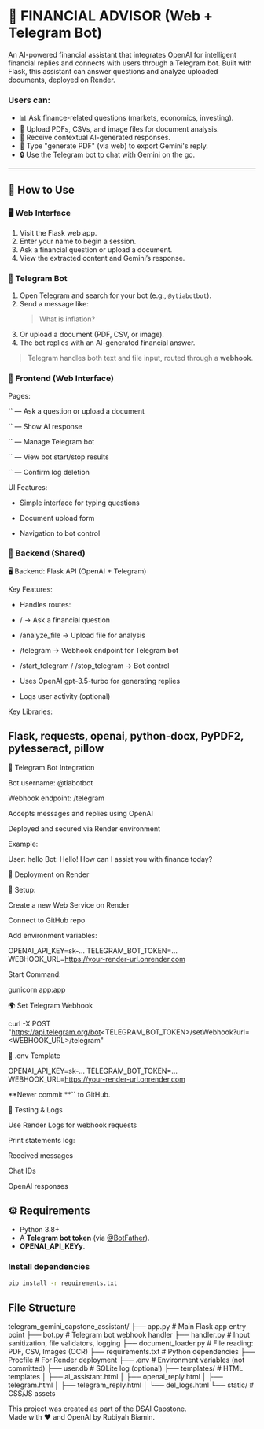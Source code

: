# 💼 **FINANCIAL ADVISOR** (Web + Telegram Bot)

An AI-powered financial assistant that integrates OpenAI for intelligent financial replies and connects with users through a Telegram bot. Built with Flask, this assistant can answer questions and analyze uploaded documents, deployed on Render.

### Users can:
- 📊 Ask finance-related questions (markets, economics, investing).
- 📎 Upload PDFs, CSVs, and image files for document analysis.
- 💬 Receive contextual AI-generated responses.
- 🧾 Type "generate PDF" (via web) to export Gemini's reply.
- 🔒 Use the Telegram bot to chat with Gemini on the go.

-------------------------------------------------------------------------------------------------

## 🚀 How to Use

### 🖥️ Web Interface
1. Visit the Flask web app.
2. Enter your name to begin a session.
3. Ask a financial question or upload a document.
4. View the extracted content and Gemini’s response.

### 💬 Telegram Bot
1. Open Telegram and search for your bot (e.g., `@ytiabotbot`).
2. Send a message like:  
   > What is inflation?
3. Or upload a document (PDF, CSV, or image).
4. The bot replies with an AI-generated financial answer.

> Telegram handles both text and file input, routed through a **webhook**.

### 🎨 Frontend (Web Interface)
Pages:

`` — Ask a question or upload a document

`` — Show AI response

`` — Manage Telegram bot

`` — View bot start/stop results

`` — Confirm log deletion

UI Features:

- Simple interface for typing questions

- Document upload form

- Navigation to bot control

### 🧠 Backend (Shared)
🖥️ Backend: Flask API (OpenAI + Telegram)

Key Features:

- Handles routes:

- / → Ask a financial question

- /analyze_file → Upload file for analysis

- /telegram → Webhook endpoint for Telegram bot

- /start_telegram / /stop_telegram → Bot control

- Uses OpenAI gpt-3.5-turbo for generating replies

- Logs user activity (optional)

Key Libraries:

Flask, requests, openai, python-docx, PyPDF2, pytesseract, pillow
-----------------------------------------------------------------

🤖 Telegram Bot Integration

Bot username: @tiabotbot

Webhook endpoint: /telegram

Accepts messages and replies using OpenAI

Deployed and secured via Render environment

Example:

User: hello
Bot: Hello! How can I assist you with finance today?

🚀 Deployment on Render

🔧 Setup:

Create a new Web Service on Render

Connect to GitHub repo

Add environment variables:

OPENAI_API_KEY=sk-...
TELEGRAM_BOT_TOKEN=...
WEBHOOK_URL=https://your-render-url.onrender.com

Start Command:

gunicorn app:app

🌍 Set Telegram Webhook

curl -X POST "https://api.telegram.org/bot<TELEGRAM_BOT_TOKEN>/setWebhook?url=<WEBHOOK_URL>/telegram"

📝 .env Template

OPENAI_API_KEY=sk-...
TELEGRAM_BOT_TOKEN=...
WEBHOOK_URL=https://your-render-url.onrender.com

**Never commit **`` to GitHub.

🧪 Testing & Logs

Use Render Logs for webhook requests

Print statements log:

Received messages

Chat IDs

OpenAI responses

## ⚙️ Requirements

- Python 3.8+
- A **Telegram bot token** (via [@BotFather](https://t.me/botfather)).
- **OPENAI_API_KEYy**.

### Install dependencies

```bash
pip install -r requirements.txt

```
## File Structure

telegram_gemini_capstone_assistant/
├── app.py                  # Main Flask app entry point
├── bot.py                  # Telegram bot webhook handler
├── handler.py              # Input sanitization, file validators, logging
├── document_loader.py      # File reading: PDF, CSV, Images (OCR)
├── requirements.txt        # Python dependencies
├── Procfile                # For Render deployment
├── .env                    # Environment variables (not committed)
├── user.db                 # SQLite log (optional)
├── templates/              # HTML templates
│   ├── ai_assistant.html
│   ├── openai_reply.html
│   ├── telegram.html
│   ├── telegram_reply.html
│   └── del_logs.html
└── static/                 # CSS/JS assets



This project was created as part of the DSAI Capstone.  
Made with ❤️ and OpenAI by Rubiyah Biamin.
